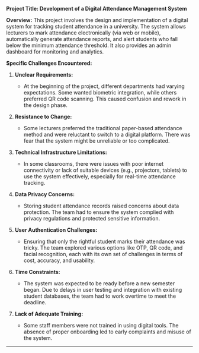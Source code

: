 
**Project Title: Development of a Digital Attendance Management System**

**Overview:**
This project involves the design and implementation of a digital system for tracking student attendance in a university. The system allows lecturers to mark attendance electronically (via web or mobile), automatically generate attendance reports, and alert students who fall below the minimum attendance threshold. It also provides an admin dashboard for monitoring and analytics.

**Specific Challenges Encountered:**

1. **Unclear Requirements:**
   - At the beginning of the project, different departments had varying expectations. Some wanted biometric integration, while others preferred QR code scanning. This caused confusion and rework in the design phase.

2. **Resistance to Change:**
   - Some lecturers preferred the traditional paper-based attendance method and were reluctant to switch to a digital platform. There was fear that the system might be unreliable or too complicated.

3. **Technical Infrastructure Limitations:**
   - In some classrooms, there were issues with poor internet connectivity or lack of suitable devices (e.g., projectors, tablets) to use the system effectively, especially for real-time attendance tracking.

4. **Data Privacy Concerns:**
   - Storing student attendance records raised concerns about data protection. The team had to ensure the system complied with privacy regulations and protected sensitive information.

5. **User Authentication Challenges:**
   - Ensuring that only the rightful student marks their attendance was tricky. The team explored various options like OTP, QR code, and facial recognition, each with its own set of challenges in terms of cost, accuracy, and usability.

6. **Time Constraints:**
   - The system was expected to be ready before a new semester began. Due to delays in user testing and integration with existing student databases, the team had to work overtime to meet the deadline.

7. **Lack of Adequate Training:**
   - Some staff members were not trained in using digital tools. The absence of proper onboarding led to early complaints and misuse of the system.

---